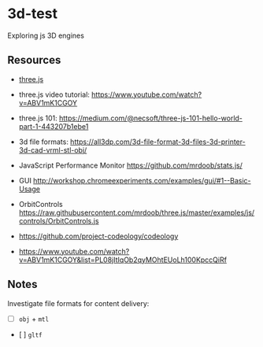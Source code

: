 # 3d-test
Exploring js 3D engines

## Resources
* [three.js](https://threejs.org/docs/)
* three.js video tutorial: https://www.youtube.com/watch?v=ABV1mK1CGOY
* three.js 101: https://medium.com/@necsoft/three-js-101-hello-world-part-1-443207b1ebe1
* 3d file formats: https://all3dp.com/3d-file-format-3d-files-3d-printer-3d-cad-vrml-stl-obj/

* JavaScript Performance Monitor https://github.com/mrdoob/stats.js/
* GUI http://workshop.chromeexperiments.com/examples/gui/#1--Basic-Usage
* OrbitControls https://raw.githubusercontent.com/mrdoob/three.js/master/examples/js/controls/OrbitControls.js

* https://github.com/project-codeology/codeology

* https://www.youtube.com/watch?v=ABV1mK1CGOY&list=PL08jItIqOb2qyMOhtEUoLh100KpccQiRf

## Notes

Investigate file formats for content delivery:
* [ ] `obj` + `mtl`
* [ ] `gltf`
